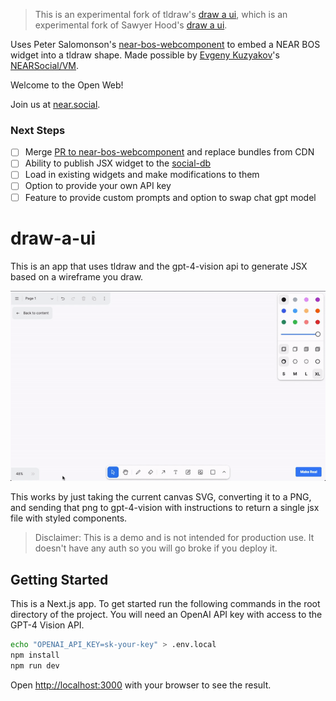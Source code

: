 > This is an experimental fork of tldraw's [draw a ui](https://github.com/tldraw/draw-a-ui), which is an experimental fork of Sawyer Hood's [draw a ui](https://github.com/SawyerHood/draw-a-ui).

Uses Peter Salomonson's [near-bos-webcomponent](https://github.com/petersalomonsen/near-bos-webcomponent) to embed a NEAR BOS widget into a tldraw shape. Made possible by [Evgeny Kuzyakov](https://github.com/evgenykuzyakov)'s [NEARSocial/VM](https://github.com/NearSocial/VM).

Welcome to the Open Web!

Join us at [near.social](https://near.social/#/).


### Next Steps

- [ ] Merge [PR to near-bos-webcomponent](https://github.com/petersalomonsen/near-bos-webcomponent/pull/1) and replace bundles from CDN
- [ ] Ability to publish JSX widget to the [social-db](https://github.com/NearSocial/social-db)
- [ ] Load in existing widgets and make modifications to them
- [ ] Option to provide your own API key
- [ ] Feature to provide custom prompts and option to swap chat gpt model

# draw-a-ui

This is an app that uses tldraw and the gpt-4-vision api to generate JSX based on a wireframe you draw.

![A demo of the app](./demo.gif)

This works by just taking the current canvas SVG, converting it to a PNG, and sending that png to gpt-4-vision with instructions to return a single jsx file with styled components.

> Disclaimer: This is a demo and is not intended for production use. It doesn't have any auth so you will go broke if you deploy it.

## Getting Started

This is a Next.js app. To get started run the following commands in the root directory of the project. You will need an OpenAI API key with access to the GPT-4 Vision API.

```bash
echo "OPENAI_API_KEY=sk-your-key" > .env.local
npm install
npm run dev
```

Open [http://localhost:3000](http://localhost:3000) with your browser to see the result.
